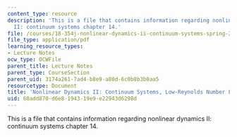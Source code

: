 ```yaml
---
content_type: resource
description: 'This is a file that contains information regarding nonlinear dynamics
  II: continuum systems chapter 14.'
file: /courses/18-354j-nonlinear-dynamics-ii-continuum-systems-spring-2015/60add870d6e8194319e9e22943d6298d_MIT18_354JS15_Ch14.pdf
file_type: application/pdf
learning_resource_types:
- Lecture Notes
ocw_type: OCWFile
parent_title: Lecture Notes
parent_type: CourseSection
parent_uid: 3174a261-7ad4-b8e9-a80d-6c0b8b3b0aa5
resourcetype: Document
title: 'Nonlinear Dynamics II: Continuum Systems, Low-Reynolds Number Limit'
uid: 60add870-d6e8-1943-19e9-e22943d6298d
---
```

This is a file that contains information regarding nonlinear dynamics II: continuum systems chapter 14.

